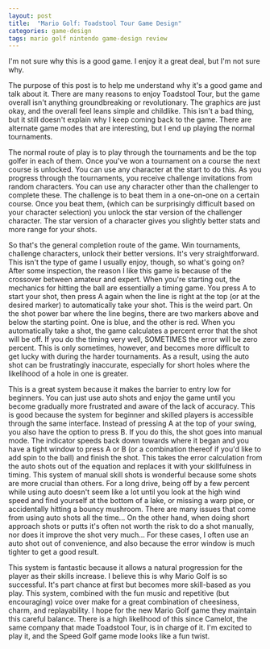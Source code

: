 ```yaml
---
layout: post
title:  "Mario Golf: Toadstool Tour Game Design"
categories: game-design
tags: mario golf nintendo game-design review
---
```

I'm not sure why this is a good game. I enjoy it a great deal, but I'm not sure why.

The purpose of this post is to help me understand why it's a good game and talk about it. There are many reasons to enjoy Toadstool Tour, but the game overall isn't anything groundbreaking or revolutionary. The graphics are just okay, and the overall feel leans simple and childlike. This isn't a bad thing, but it still doesn't explain why I keep coming back to the game. There are alternate game modes that are interesting, but I end up playing the normal tournaments.

The normal route of play is to play through the tournaments and be the top golfer in each of them. Once you've won a tournament on a course the next course is unlocked. You can use any character at the start to do this. As you progress through the tournaments, you receive challenge invitations from random characters. You can use any character other than the challenger to complete these. The challenge is to beat them in a one-on-one on a certain course. Once you beat them, (which can be surprisingly difficult based on your character selection) you unlock the star version of the challenger character. The star version of a character gives you slightly better stats and more range for your shots.

So that's the general completion route of the game. Win tournaments, challenge characters, unlock their better versions. It's very straightforward. This isn't the type of game I usually enjoy, though, so what's going on? After some inspection, the reason I like this game is because of the crossover between amateur and expert. When you're starting out, the mechanics for hitting the ball are essentially a timing game. You press A to start your shot, then press A again when the line is right at the top (or at the desired marker) to automatically take your shot. This is the weird part. On the shot power bar where the line begins, there are two markers above and below the starting point. One is blue, and the other is red. When you automatically take a shot, the game calculates a percent error that the shot will be off. If you do the timing very well, SOMETIMES the error will be zero percent. This is only sometimes, however, and becomes more difficult to get lucky with during the harder tournaments. As a result, using the auto shot can be frustratingly inaccurate, especially for short holes where the likelihood of a hole in one is greater.

This is a great system because it makes the barrier to entry low for beginners. You can just use auto shots and enjoy the game until you become gradually more frustrated and aware of the lack of accuracy. This is good because the system for beginner and skilled players is accessible through the same interface. Instead of pressing A at the top of your swing, you also have the option to press B. If you do this, the shot goes into manual mode. The indicator speeds back down towards where it began and you have a tight window to press A or B (or a combination thereof if you'd like to add spin to the ball) and finish the shot. This takes the error calculation from the auto shots out of the equation and replaces it with your skillfulness in timing. This system of manual skill shots is wonderful because some shots are more crucial than others. For a long drive, being off by a few percent while using auto doesn't seem like a lot until you look at the high wind speed and find yourself at the bottom of a lake, or missing a warp pipe, or accidentally hitting a bouncy mushroom. There are many issues that come from using auto shots all the time... On the other hand, when doing short approach shots or putts it's often not worth the risk to do a shot manually, nor does it improve the shot very much... For these cases, I often use an auto shot out of convenience, and also because the error window is much tighter to get a good result.

This system is fantastic because it allows a natural progression for the player as their skills increase. I believe this is why Mario Golf is so successful. It's part chance at first but becomes more skill-based as you play. This system, combined with the fun music and repetitive (but encouraging) voice over make for a great combination of cheesiness, charm, and replayability. I hope for the new Mario Golf game they maintain this careful balance. There is a high likelihood of this since Camelot, the same company that made Toadstool Tour, is in charge of it. I'm excited to play it, and the Speed Golf game mode looks like a fun twist.
